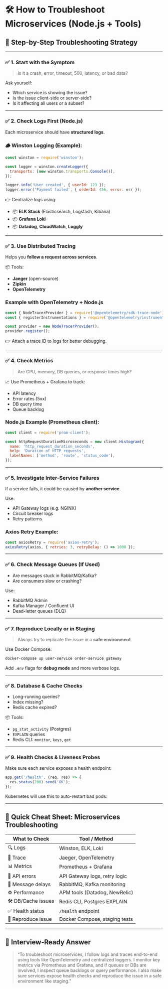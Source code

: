 # 🛠️ How to Troubleshoot Microservices (Node.js + Tools)

## 🎯 Step-by-Step Troubleshooting Strategy

---

### ✅ 1. **Start with the Symptom**

> Is it a crash, error, timeout, 500, latency, or bad data?

Ask yourself:

* Which service is showing the issue?
* Is the issue client-side or server-side?
* Is it affecting all users or a subset?

---

### ✅ 2. **Check Logs First (Node.js)**

Each microservice should have **structured logs**.

### 🪵 Winston Logging (Example):

```js
const winston = require('winston');

const logger = winston.createLogger({
  transports: [new winston.transports.Console()],
});

logger.info('User created', { userId: 123 });
logger.error('Payment failed', { orderId: 456, error: err });
```

👉 Centralize logs using:

* 📦 **ELK Stack** (Elasticsearch, Logstash, Kibana)
* 📦 **Grafana Loki**
* 📦 **Datadog**, **CloudWatch**, **Loggly**

---

### ✅ 3. **Use Distributed Tracing**

Helps you **follow a request across services**.

📦 Tools:

* **Jaeger** (open-source)
* **Zipkin**
* **OpenTelemetry**

### Example with OpenTelemetry + Node.js

```js
const { NodeTracerProvider } = require('@opentelemetry/sdk-trace-node');
const { registerInstrumentations } = require('@opentelemetry/instrumentation');

const provider = new NodeTracerProvider();
provider.register();
```

👉 Attach a trace ID to logs for better debugging.

---

### ✅ 4. **Check Metrics**

> Are CPU, memory, DB queries, or response times high?

📈 Use Prometheus + Grafana to track:

* API latency
* Error rates (5xx)
* DB query time
* Queue backlog

### Node.js Example (Prometheus client):

```js
const client = require('prom-client');

const httpRequestDurationMicroseconds = new client.Histogram({
  name: 'http_request_duration_seconds',
  help: 'Duration of HTTP requests',
  labelNames: ['method', 'route', 'status_code'],
});
```

---

### ✅ 5. **Investigate Inter-Service Failures**

If a service fails, it could be caused by **another service**.

Use:

* API Gateway logs (e.g. NGINX)
* Circuit breaker logs
* Retry patterns

### Axios Retry Example:

```js
const axiosRetry = require('axios-retry');
axiosRetry(axios, { retries: 3, retryDelay: () => 1000 });
```

---

### ✅ 6. **Check Message Queues (If Used)**

* Are messages stuck in RabbitMQ/Kafka?
* Are consumers slow or crashing?

Use:

* RabbitMQ Admin
* Kafka Manager / Confluent UI
* Dead-letter queues (DLQ)

---

### ✅ 7. **Reproduce Locally or in Staging**

> Always try to replicate the issue in a **safe environment**.

Use Docker Compose:

```bash
docker-compose up user-service order-service gateway
```

Add `.env` flags for **debug mode** and more verbose logs.

---

### ✅ 8. **Database & Cache Checks**

* Long-running queries?
* Index missing?
* Redis cache expired?

📦 Tools:

* `pg_stat_activity` (Postgres)
* `EXPLAIN` queries
* Redis CLI: `monitor`, `keys`, `get`

---

### ✅ 9. **Health Checks & Liveness Probes**

Make sure each service exposes a health endpoint:

```js
app.get('/health', (req, res) => {
  res.status(200).send('OK');
});
```

Kubernetes will use this to auto-restart bad pods.

---

## 🔁 Quick Cheat Sheet: Microservices Troubleshooting

| What to Check      | Tool / Method                 |
| ------------------ | ----------------------------- |
| 🔍 Logs            | Winston, ELK, Loki            |
| 🧵 Trace           | Jaeger, OpenTelemetry         |
| 📊 Metrics         | Prometheus + Grafana          |
| 🔌 API errors      | API Gateway logs, retry logic |
| 📨 Message delays  | RabbitMQ, Kafka monitoring    |
| ⚙️ Performance     | APM tools (Datadog, NewRelic) |
| 🛠 DB/Cache issues | Redis CLI, Postgres EXPLAIN   |
| ✅ Health status    | `/health` endpoint            |
| 🧪 Reproduce issue | Docker Compose, staging tests |

---

## 💬 Interview-Ready Answer

> “To troubleshoot microservices, I follow logs and traces end-to-end using tools like OpenTelemetry and centralized loggers. I monitor key metrics via Prometheus and Grafana, and if queues or DBs are involved, I inspect queue backlogs or query performance. I also make sure services expose health checks and reproduce the issue in a safe environment like staging.”